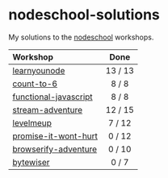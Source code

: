 nodeschool-solutions
====================

My solutions to the [nodeschool](http://nodeschool.io/) workshops.

| Workshop                    | Done    |
|:----------------------------|:-------:|
| [learnyounode][lyn]         | 13 / 13 |
| [count-to-6][ct6]           |  8 / 8  |
| [functional-javascript][fj] |  8 / 8  |
| [stream-adventure][sa]      | 12 / 15 |
| [levelmeup][lmu]            |  7 / 12 |
| [promise-it-wont-hurt][pwh] |  0 / 12 |
| [browserify-adventure][ba]  |  0 / 10 |
| [bytewiser][bw]             |  0 / 7  |

[lyn]: https://github.com/rvagg/learnyounode
[ct6]: https://github.com/domenic/count-to-6
[fj]:  https://github.com/timoxley/functional-javascript-workshop
[sa]:  https://github.com/substack/stream-adventure
[lmu]: https://github.com/rvagg/levelmeup
[pwh]: https://github.com/stevekane/promise-it-wont-hurt
[ba]:  https://github.com/substack/browserify-adventure
[bw]:  https://www.github.com/maxogden/bytewiser

